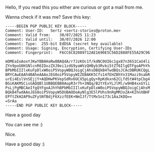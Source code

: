 Hello, 
If you read this you either are curious or got a mail from me.

Wanna check if it was me? 
Save this key:
```pgp
-----BEGIN PGP PUBLIC KEY BLOCK-----
Comment: User-ID:	Sertz <sertz-stories@proton.me>
Comment: Valid from:	30/07/2025 11:23
Comment: Valid until:	30/07/2026 12:00
Comment: Type:	255-bit EdDSA (secret key available)
Comment: Usage:	Signing, Encryption, Certifying User-IDs
Comment: Fingerprint:	F6CC6C82089712AE1690E5C56D2888FE55A29C96

mDMEaIoAoxYJKwYBBAHaRw8BAQdA/r7JzKOc1f/kdNC0UI6c1gx87n36S1CaU4li
ZYn9poG0H1NlcnR6IDxzZXJ0ei1zdG9yaWVzQHByb3Rvbi5tZT6IlgQTFgoAPhYh
BPbMbIIIlxKuFpDlxW0oiP5VopyWBQJoigCjAhsDBQkB4TwdBQsJCAcDBRUKCQgL
BRYCAwEAAh4BAheAAAoJEG0oiP5VopyWIZEBAKK5Cfs14fEHZBhYn31Mazi9sabR
urEi4EslVnSEjjY+AQDHwPKVepSdRv6UCX5pLgQy+RpKdkxn62CLfdStW4tpCbg4
BGiKAKMSCisGAQQBl1UBBQEBB0AopR3r7h+3NQq/B2tYExYLJlMl/w9HB4xxGYii
PsLjPgMBCAeIfgQYFgoAJhYhBPbMbIIIlxKuFpDlxW0oiP5VopyWBQJoigCjAhsM
BQkB4TwdAAoJEG0oiP5VopyW5DUBAODoAyNlg3E5lPUhs9nRgMMJoZA+KIhnXBHF
EPftZkH2AP9uZFySNfBdjF6XzzfEEK+NmIJf/TtMxSn173c1AaJkDQ==
=SrAa
-----END PGP PUBLIC KEY BLOCK-----
```

Have a good day

You can see me :)

Nice.

Have a good day :)
